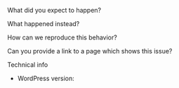 What did you expect to happen?

What happened instead?

How can we reproduce this behavior?

Can you provide a link to a page which shows this issue?

Technical info

* WordPress version:
